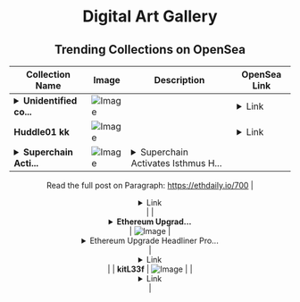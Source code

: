<div align="center">

# Digital Art Gallery

## Trending Collections on OpenSea

| Collection Name                       | Image                                                                                     | Description                       | OpenSea Link                                                                                          |
|---------------------------------------|-------------------------------------------------------------------------------------------|-----------------------------------|--------------------------------------------------------------------------------------------------------|
| **<details><summary>Unidentified co...</summary>Unidentified contract eb0c393f-e0af-4adf-aa3f-fe50c4a8ef06</details>** | ![Image](https://i.seadn.io/s/raw/files/a837708742ad8afcb35eb60ba787976d.jpg?w=500&auto=format?w=200&auto=format) |  | <details><summary>Link</summary>[Unidentified contract eb0c393f-e0af-4adf-aa3f-fe50c4a8ef06](https://opensea.io/collection/unidentified-contract-eb0c393f-e0af-4adf-aa3f-fe50)</details> |
| **Huddle01 kk** | ![Image](https://i.seadn.io/s/raw/files/ed17c299e9eac6fc3aa03d71d6f28a8f.jpg?w=500&auto=format?w=200&auto=format) |  | <details><summary>Link</summary>[Huddle01 kk](https://opensea.io/collection/huddle01-kk)</details> |
| **<details><summary>Superchain Acti...</summary>Superchain Activates Isthmus Hardfork</details>** | ![Image](https://i.seadn.io/s/raw/files/8373e47b3c1d0602db1bc0c535589208.png?w=500&auto=format?w=200&auto=format) | <details><summary>Superchain Activates Isthmus H...</summary>Superchain Activates Isthmus Hardfork

Read the full post on Paragraph: https://ethdaily.io/700</details> | <details><summary>Link</summary>[Superchain Activates Isthmus Hardfork](https://opensea.io/collection/superchain-activates-isthmus-hardfork)</details> |
| **<details><summary>Ethereum Upgrad...</summary>Ethereum Upgrade Headliner Proposals</details>** | ![Image](https://i.seadn.io/s/raw/files/6f2602b1c1e677f09cc8d45b26395731.png?w=500&auto=format?w=200&auto=format) | <details><summary>Ethereum Upgrade Headliner Pro...</summary>Ethereum Upgrade Headliner Proposals

Read the full post on Paragraph: https://ethdaily.io/699</details> | <details><summary>Link</summary>[Ethereum Upgrade Headliner Proposals](https://opensea.io/collection/ethereum-upgrade-headliner-proposals)</details> |
| **kitL33f** | ![Image](https://i.seadn.io/s/raw/files/7b7adea50a8666d8f3807653a354ebbd.png?w=500&auto=format?w=200&auto=format) |  | <details><summary>Link</summary>[kitL33f](https://opensea.io/collection/kitl33f)</details> |

</div>
